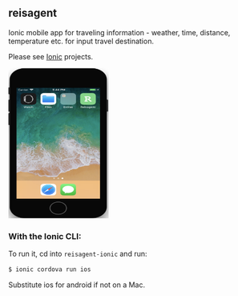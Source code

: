 ## reisagent

Ionic mobile app for traveling information - weather, time, distance, temperature etc. for input travel destination.

Please see [Ionic](http://ionicframework.com/docs/) projects.

<img src="https://github.com/annelledejager/reisagent/blob/master/screenshot1.png" alt="alt text" width="200" height="300">

### With the Ionic CLI:

To run it, cd into `reisagent-ionic` and run:

```bash
$ ionic cordova run ios
```

Substitute ios for android if not on a Mac.

